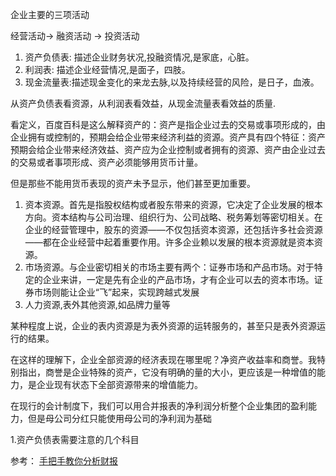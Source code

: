 企业主要的三项活动

经营活动-> 融资活动 -> 投资活动

1. 资产负债表: 描述企业财务状况,投融资情况,是家底，心脏。
2. 利润表: 描述企业经营情况,是面子，四肢。
3. 现金流量表:描述现金变化的来龙去脉,以及持续经营的风险，是日子，血液。




从资产负债表看资源，从利润表看效益，从现金流量表看效益的质量.

看定义，百度百科是这么解释资产的：资产是指企业过去的交易或事项形成的，由企业拥有或控制的，预期会给企业带来经济利益的资源。资产具有四个特征：资产预期会给企业带来经济效益、资产应为企业控制或者拥有的资源、资产由企业过去的交易或者事项形成、资产必须能够用货币计量。

但是那些不能用货币表现的资产未予显示，他们甚至更加重要。

1. 资本资源。首先是指股权结构或者股东带来的资源，它决定了企业发展的根本方向。资本结构与公司治理、组织行为、公司战略、税务筹划等密切相关。在企业的经营管理中，股东的资源——不仅包括资本资源，还包括许多社会资源——都在企业经营中起着重要作用。许多企业赖以发展的根本资源就是资本资源。
2. 市场资源。与企业密切相关的市场主要有两个：证券市场和产品市场。对于特定的企业来讲，一定是先有企业的产品市场，才有企业可以去的资本市场。证券市场则能让企业“飞”起来，实现跨越式发展
3. 人力资源,表外其他资源,如品牌力量等

某种程度上说，企业的表内资源是为表外资源的运转服务的，甚至只是表外资源运行的结果。

在这样的理解下，企业全部资源的经济表现在哪里呢？净资产收益率和商誉。我特别指出，商誉是企业特殊的资产，它没有明确的量的大小，更应该是一种增值的能力，是企业现有状态下全部资源带来的增值能力。




在现行的会计制度下，我们可以用合并报表的净利润分析整个企业集团的盈利能力，但是母公司分红只能使用母公司的净利润为基础



1.资产负债表需要注意的几个科目




参考：
[手把手教你分析财报](https://xueqiu.com/7318086163/113922972)